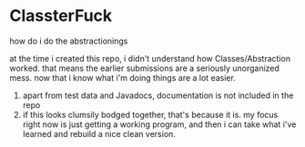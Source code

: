 # ClassterFuck
how do i do the abstractionings

at the time i created this repo, i didn't understand how Classes/Abstraction worked. 
that means the earlier submissions are a seriously unorganized mess. now that i know what i'm doing things are a lot easier.

1) apart from test data and Javadocs, documentation is not included in the repo
2) if this looks clumsily bodged together, that's because it is. my focus right now is just getting a working program, and then i can take what i've learned and rebuild a nice clean version.
